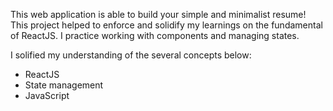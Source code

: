 This web application is able to build your simple and minimalist resume!
This project helped to enforce and solidify my learnings on the fundamental of ReactJS. I practice working with components and managing states. 

I solified my understanding of the several concepts below:

- ReactJS
- State management
- JavaScript
